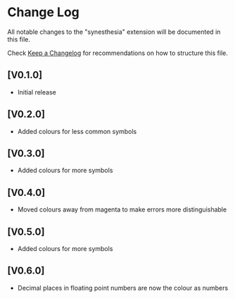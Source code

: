 # Change Log

All notable changes to the "synesthesia" extension will be documented in this file.

Check [Keep a Changelog](http://keepachangelog.com/) for recommendations on how to structure this file.

## [V0.1.0]

-   Initial release

## [V0.2.0]

-   Added colours for less common symbols

## [V0.3.0]

-   Added colours for more symbols

## [V0.4.0]

-   Moved colours away from magenta to make errors more distinguishable

## [V0.5.0]

-   Added colours for more symbols

## [V0.6.0]

-   Decimal places in floating point numbers are now the colour as numbers
